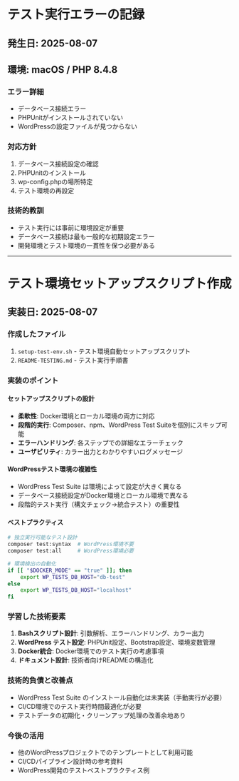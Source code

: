 # テスト実行エラーの記録

## 発生日: 2025-08-07
## 環境: macOS / PHP 8.4.8

### エラー詳細
- データベース接続エラー
- PHPUnitがインストールされていない
- WordPressの設定ファイルが見つからない

### 対応方針
1. データベース接続設定の確認
2. PHPUnitのインストール
3. wp-config.phpの場所特定
4. テスト環境の再設定

### 技術的教訓
- テスト実行には事前に環境設定が重要
- データベース接続は最も一般的な初期設定エラー
- 開発環境とテスト環境の一貫性を保つ必要がある

---

# テスト環境セットアップスクリプト作成

## 実装日: 2025-08-07

### 作成したファイル
1. `setup-test-env.sh` - テスト環境自動セットアップスクリプト
2. `README-TESTING.md` - テスト実行手順書

### 実装のポイント

#### セットアップスクリプトの設計
- **柔軟性**: Docker環境とローカル環境の両方に対応
- **段階的実行**: Composer、npm、WordPress Test Suiteを個別にスキップ可能
- **エラーハンドリング**: 各ステップでの詳細なエラーチェック
- **ユーザビリティ**: カラー出力とわかりやすいログメッセージ

#### WordPressテスト環境の複雑性
- WordPress Test Suite は環境によって設定が大きく異なる
- データベース接続設定がDocker環境とローカル環境で異なる
- 段階的テスト実行（構文チェック→統合テスト）の重要性

#### ベストプラクティス
```bash
# 独立実行可能なテスト設計
composer test:syntax  # WordPress環境不要
composer test:all     # WordPress環境必要

# 環境検出の自動化
if [[ "$DOCKER_MODE" == "true" ]]; then
    export WP_TESTS_DB_HOST="db-test"
else
    export WP_TESTS_DB_HOST="localhost"
fi
```

### 学習した技術要素
1. **Bashスクリプト設計**: 引数解析、エラーハンドリング、カラー出力
2. **WordPress テスト設定**: PHPUnit設定、Bootstrap設定、環境変数管理
3. **Docker統合**: Docker環境でのテスト実行の考慮事項
4. **ドキュメント設計**: 技術者向けREADMEの構造化

### 技術的負債と改善点
- WordPress Test Suite のインストール自動化は未実装（手動実行が必要）
- CI/CD環境でのテスト実行時間最適化が必要
- テストデータの初期化・クリーンアップ処理の改善余地あり

### 今後の活用
- 他のWordPressプロジェクトでのテンプレートとして利用可能
- CI/CDパイプライン設計時の参考資料
- WordPress開発のテストベストプラクティス例
